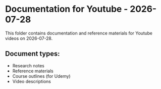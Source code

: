 # Documentation for Youtube - 2026-07-28

This folder contains documentation and reference materials for Youtube videos on 2026-07-28.

## Document types:
- Research notes
- Reference materials
- Course outlines (for Udemy)
- Video descriptions
